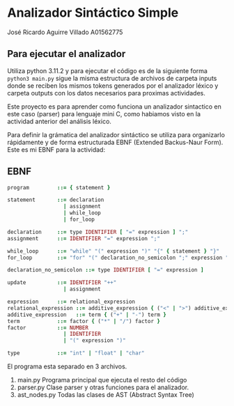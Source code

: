 # Analizador Sintáctico Simple

José Ricardo Aguirre Villado
A01562775

## Para ejecutar el analizador
Utiliza python 3.11.2 y para ejecutar el código es de la siguiente forma 
`python3 main.py` sigue la misma estructura de archivos de carpeta inputs donde se reciben los mismos tokens generados por el analizador léxico y carpeta outputs con los datos necesarios para proximas actividades.


Este proyecto es para aprender como funciona un analizador sintactico en este caso (parser) para lenguaje mini C, como habiamos visto en la actividad anterior del análisis léxico.

Para definir la grámatica del analizador sintáctico se utiliza para organizarlo rápidamente y de forma estructurada EBNF (Extended Backus-Naur Form).
Este es mi EBNF para la actividad:

## EBNF

```ruby
program         ::= { statement }

statement       ::= declaration
                  | assignment
                  | while_loop
                  | for_loop

declaration     ::= type IDENTIFIER [ "=" expression ] ";"
assignment      ::= IDENTIFIER "=" expression ";"

while_loop      ::= "while" "(" expression ")" "{" { statement } "}"
for_loop        ::= "for" "(" declaration_no_semicolon ";" expression ";" update ")" "{" { statement } "}"

declaration_no_semicolon ::= type IDENTIFIER [ "=" expression ]

update          ::= IDENTIFIER "++"
                  | assignment

expression      ::= relational_expression
relational_expression ::= additive_expression { ("<" | ">") additive_expression }
additive_expression   ::= term { ("+" | "-") term }
term            ::= factor { ("*" | "/") factor }
factor          ::= NUMBER
                  | IDENTIFIER
                  | "(" expression ")"

type            ::= "int" | "float" | "char"

```

El programa esta separado en 3 archivos.
1. main.py Programa principal que ejecuta el resto del código
2. parser.py Clase parser y otras funciones para el analizador.
3. ast_nodes.py Todas las clases de AST (Abstract Syntax Tree)

